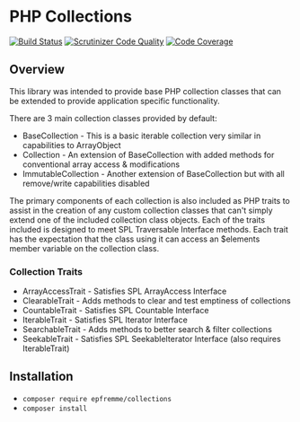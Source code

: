 # PHP Collections

[![Build Status](https://travis-ci.org/epfremmer/collections.svg)](https://travis-ci.org/epfremmer/collections?branch=master)
[![Scrutinizer Code Quality](https://scrutinizer-ci.com/g/epfremmer/collections/badges/quality-score.png?b=master)](https://scrutinizer-ci.com/g/epfremmer/collections/?branch=master)
[![Code Coverage](https://scrutinizer-ci.com/g/epfremmer/collections/badges/coverage.png?b=master)](https://scrutinizer-ci.com/g/epfremmer/collections/?branch=master)

## Overview

This library was intended to provide base PHP collection classes that can be extended to provide 
application specific functionality.

There are 3 main collection classes provided by default:

* BaseCollection - This is a basic iterable collection very similar in capabilities to ArrayObject
* Collection - An extension of BaseCollection with added methods for conventional array access & modifications
* ImmutableCollection - Another extension of BaseCollection but with all remove/write capabilities disabled

The primary components of each collection is also included as PHP traits to assist in the creation of
any custom collection classes that can't simply extend one of the included collection class objects. Each of
the traits included is designed to meet SPL Traversable Interface methods. Each trait has the expectation that 
the class using it can access an $elements member variable on the collection class.

### Collection Traits

* ArrayAccessTrait - Satisfies SPL ArrayAccess Interface
* ClearableTrait - Adds methods to clear and test emptiness of collections
* CountableTrait - Satisfies SPL Countable Interface
* IterableTrait - Satisfies SPL Iterator Interface
* SearchableTrait - Adds methods to better search & filter collections
* SeekableTrait - Satisfies SPL SeekableIterator Interface (also requires IterableTrait)

## Installation

* `composer require epfremme/collections`
* `composer install`
